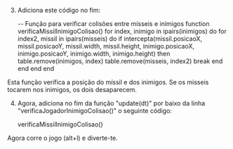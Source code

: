 ﻿
3. Adiciona este código no fim: 

    -- Função para verificar colisões entre mísseis e inimigos
    function verificaMissilInimigoColisao()
        for index, inimigo in ipairs(inimigos) do
            for index2, missil in ipairs(misseis) do
                if intercepta(missil.posicaoX, missil.posicaoY, missil.width, missil.height, inimigo.posicaoX, inimigo.posicaoY, inimigo.width, inimigo.height) then
                    table.remove(inimigos, index)
                    table.remove(misseis, index2)
                    break
                end
            end
        end
    end

Esta função verifica a posição do míssil e dos inimigos.
Se os mísseis tocarem nos inimigos, os dois desaparecem.

4. Agora, adiciona no fim da função "update(dt)" por baixo da linha "verificaJogadorInimigoColisao()" o seguinte código:

    verificaMissilInimigoColisao()

Agora corre o jogo (alt+l) e diverte-te.


